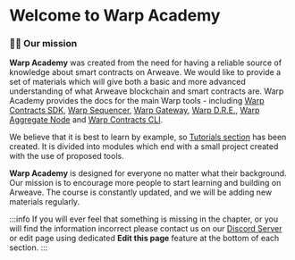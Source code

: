 # Welcome to Warp Academy

### 🧑‍🎓 Our mission

**Warp Academy** was created from the need for having a reliable source of knowledge about smart contracts on Arweave.
We would like to provide a set of materials which will give both a basic and more advanced understanding of what Arweave blockchain and smart contracts are.
Warp Academy provides the docs for the main Warp tools - including [Warp Contracts SDK](https://github.com/warp-contracts/warp), [Warp Sequencer](https://github.com/warp-contracts/gateway/blob/main/src/gateway/router/routes/sequencerRoute.ts), [Warp Gateway](https://github.com/warp-contracts/gateway), [Warp D.R.E.](https://github.com/warp-contracts/warp-dre-node), [Warp Aggregate Node](https://github.com/warp-contracts/warp-aggregate-node) and [Warp Contracts CLI](https://github.com/warp-contracts/warp-contracts-cli).

We believe that it is best to learn by example, so [Tutorials section](/tutorials/elementary/arweave) has been created. It is divided into modules which end with a small project created with the use of proposed tools.

**Warp Academy** is designed for everyone no matter what their background. Our mission is to encourage more people to start learning and building on Arweave. The course is constantly updated, and we will be adding new materials regularly.

:::info
If you will ever feel that something is missing in the chapter, or you will find the information incorrect please contact us on our [Discord Server](https://discord.com/invite/McehtcpmST) or edit page using dedicated **Edit this page** feature at the bottom of each section.
:::
